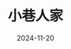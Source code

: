 ---
layout: movie-review
title: 小巷人家
description: 好看，除了范丞丞演得依托答辩。
category: 剧集
img: assets/img/movie/2024/xiao_xiang_ren_jia.webp
star: 4
date: 2024-11-20
---